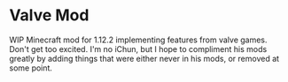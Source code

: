 # Valve Mod
WIP Minecraft mod for 1.12.2 implementing features from valve games.
Don't get too excited. I'm no iChun, but I hope to compliment his mods greatly
by adding things that were either never in his mods, or removed at some point.
